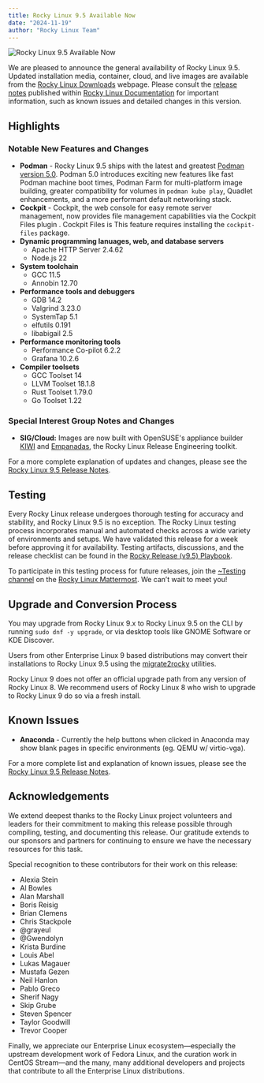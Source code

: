```yaml
---
title: Rocky Linux 9.5 Available Now
date: "2024-11-19"
author: "Rocky Linux Team"
---
```


![Rocky Linux 9.5 Available Now](/images/news/rocky-linux-9-5-ga-release-header.png)

We are pleased to announce the general availability of Rocky Linux 9.5. Updated installation media, container, cloud, and live images are available from the [Rocky Linux Downloads](https://rockylinux.org/download) webpage. Please consult the [release notes](https://docs.rockylinux.org/release_notes/9_5/) published within [Rocky Linux Documentation](https://docs.rockylinux.org/) for important information, such as known issues and detailed changes in this version.

## Highlights

### Notable New Features and Changes

- **Podman** - Rocky Linux 9.5 ships with the latest and greatest [Podman version 5.0](https://blog.podman.io/2024/03/podman-5-0-has-been-released/). Podman 5.0 introduces exciting new features like fast Podman machine boot times, Podman Farm for multi-platform image building, greater compatibility for volumes in `podman kube play`, Quadlet enhancements, and a more performant default networking stack.
- **Cockpit** - Cockpit, the web console for easy remote server management, now provides file management capabilities via the Cockpit Files plugin . Cockpit Files is This feature requires installing the `cockpit-files` package.
- **Dynamic programming lanuages, web, and database servers**
  - Apache HTTP Server 2.4.62
  - Node.js 22
- **System toolchain**
  - GCC 11.5
  - Annobin 12.70
- **Performance tools and debuggers**
  - GDB 14.2
  - Valgrind 3.23.0
  - SystemTap 5.1
  - elfutils 0.191
  - libabigail 2.5
- **Performance monitoring tools**
  - Performance Co-pilot 6.2.2
  - Grafana 10.2.6
- **Compiler toolsets**
  - GCC Toolset 14
  - LLVM Toolset 18.1.8
  - Rust Toolset 1.79.0
  - Go Toolset 1.22

### Special Interest Group Notes and Changes

- **SIG/Cloud:** Images are now built with OpenSUSE's appliance builder [KIWI](https://github.com/OSInside/kiwi/) and [Empanadas](https://git.resf.org/sig_core/toolkit), the Rocky Linux Release Engineering toolkit.

For a more complete explanation of updates and changes, please see the [Rocky Linux 9.5 Release Notes](https://docs.rockylinux.org/release_notes/9_5/).

## Testing

Every Rocky Linux release undergoes thorough testing for accuracy and stability, and Rocky Linux 9.5 is no exception. The Rocky Linux testing process incorporates manual and automated checks across a wide variety of environments and setups. We have validated this release for a week before approving it for availability. Testing artifacts, discussions, and the release checklist can be found in the [Rocky Release (v9.5) Playbook](https://chat.rockylinux.org/playbooks/runs/cit8u75x17nkzyuog955fn3swa).

To participate in this testing process for future releases, join the [~Testing channel](https://chat.rockylinux.org/rocky-linux/channels/testing) on the [Rocky Linux Mattermost](https://chat.rockylinux.org/). We can’t wait to meet you!

## Upgrade and Conversion Process

You may upgrade from Rocky Linux 9.x to Rocky Linux 9.5 on the CLI by running `sudo dnf -y upgrade`, or via desktop tools like GNOME Software or KDE Discover.

Users from other Enterprise Linux 9 based distributions may convert their installations to Rocky Linux 9.5 using the [migrate2rocky](https://docs.rockylinux.org/guides/migrate2rocky/) utilities.

Rocky Linux 9 does not offer an official upgrade path from any version of Rocky Linux 8. We recommend users of Rocky Linux 8 who wish to upgrade to Rocky Linux 9 do so via a fresh install.

## Known Issues

- **Anaconda** - Currently the help buttons when clicked in Anaconda may show blank pages in specific environments (eg. QEMU w/ virtio-vga).

For a more complete list and explanation of known issues, please see the [Rocky Linux 9.5 Release Notes](https://docs.rockylinux.org/release_notes/9_5/).

## Acknowledgements

We extend deepest thanks to the Rocky Linux project volunteers and leaders for their commitment to making this release possible through compiling, testing, and documenting this release. Our gratitude extends to our sponsors and partners for continuing to ensure we have the necessary resources for this task.

Special recognition to these contributors for their work on this release:

- Alexia Stein
- Al Bowles
- Alan Marshall
- Boris Reisig
- Brian Clemens
- Chris Stackpole
- @grayeul
- @Gwendolyn
- Krista Burdine
- Louis Abel
- Lukas Magauer
- Mustafa Gezen
- Neil Hanlon
- Pablo Greco
- Sherif Nagy
- Skip Grube
- Steven Spencer
- Taylor Goodwill
- Trevor Cooper

Finally, we appreciate our Enterprise Linux ecosystem—especially the upstream development work of Fedora Linux, and the curation work in CentOS Stream—and the many, many additional developers and projects that contribute to all the Enterprise Linux distributions.
